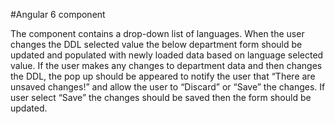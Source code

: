 #Angular 6 component

The component contains a drop-down list of languages. When the user changes the DDL selected value the below department form should be updated and populated with newly loaded data based on language selected value.
If the user makes any changes to department data and then changes the DDL, the pop up should be appeared to notify the user that “There are unsaved changes!” and allow the user to “Discard” or “Save” the changes.
If user select “Save” the changes should be saved then the form should be updated.